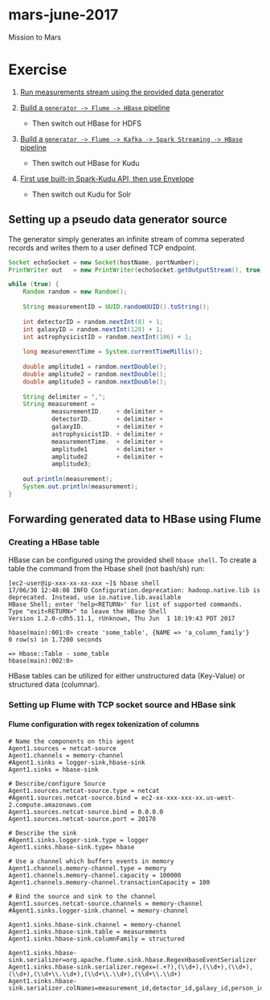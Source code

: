 # mars-june-2017
Mission to Mars


# Exercise

1. [Run measurements stream using the provided data generator](#s1)

2. [Build a `generator -> Flume -> HBase` pipeline](#s2)
    * Then switch out HBase for HDFS

3. [Build a `generator -> Flume -> Kafka -> Spark Streaming -> HBase` pipeline](#s3)
    * Then switch out HBase for Kudu

4. [First use built-in Spark-Kudu API, then use Envelope](#s4)
    * Then switch out Kudu for Solr



## <a name="s1"></a> Setting up a pseudo data generator source

The generator simply generates an infinite stream of comma seperated records and writes them to a user defined TCP endpoint.

```java
Socket echoSocket = new Socket(hostName, portNumber);
PrintWriter out   = new PrintWriter(echoSocket.getOutputStream(), true);

while (true) {
    Random random = new Random();
    
    String measurementID = UUID.randomUUID().toString();
    
    int detectorID = random.nextInt(8) + 1;
    int galaxyID = random.nextInt(128) + 1;
    int astrophysicistID = random.nextInt(106) + 1;
    
    long measurementTime = System.currentTimeMillis();
    
    double amplitude1 = random.nextDouble();
    double amplitude2 = random.nextDouble();
    double amplitude3 = random.nextDouble();
    
    String delimiter = ",";
    String measurement = 
    		measurementID.    + delimiter + 
    		detectorID.       + delimiter + 
    		galaxyID.         + delimiter + 
    		astrophysicistID. + delimiter + 
    		measurementTime.  + delimiter +
    		amplitude1        + delimiter + 
    		amplitude2        + delimiter + 
    		amplitude3;
    
    out.println(measurement);
    System.out.println(measurement);
}
```

## <a name="s2"></a> Forwarding generated data to HBase using Flume

### Creating a HBase table

HBase can be configured using the provided shell `hbase shell`. To create a table the command from the Hbase shell (not bash/sh) run:
```
[ec2-user@ip-xxx-xx-xx-xxx ~]$ hbase shell
17/06/30 12:48:08 INFO Configuration.deprecation: hadoop.native.lib is deprecated. Instead, use io.native.lib.available
HBase Shell; enter 'help<RETURN>' for list of supported commands.
Type "exit<RETURN>" to leave the HBase Shell
Version 1.2.0-cdh5.11.1, rUnknown, Thu Jun  1 10:19:43 PDT 2017

hbase(main):001:0> create 'some_table', {NAME => 'a_column_family'}
0 row(s) in 1.7200 seconds

=> Hbase::Table - some_table
hbase(main):002:0> 
```

HBase tables can be utilized for either unstructured data (Key-Value) or structured data (columnar).

### Setting up Flume with TCP socket source and HBase sink

#### Flume configuration with regex tokenization of columns
```
# Name the components on this agent 
Agent1.sources = netcat-source  
Agent1.channels = memory-channel
#Agent1.sinks = logger-sink,hbase-sink
Agent1.sinks = hbase-sink

# Describe/configure Source
Agent1.sources.netcat-source.type = netcat
#Agent1.sources.netcat-source.bind = ec2-xx-xxx-xxx-xx.us-west-2.compute.amazonaws.com
Agent1.sources.netcat-source.bind = 0.0.0.0
Agent1.sources.netcat-source.port = 20170

# Describe the sink
#Agent1.sinks.logger-sink.type = logger
Agent1.sinks.hbase-sink.type= hbase

# Use a channel which buffers events in memory
Agent1.channels.memory-channel.type = memory
Agent1.channels.memory-channel.capacity = 100000
Agent1.channels.memory-channel.transactionCapacity = 100

# Bind the source and sink to the channel
Agent1.sources.netcat-source.channels = memory-channel
#Agent1.sinks.logger-sink.channel = memory-channel

Agent1.sinks.hbase-sink.channel = memory-channel
Agent1.sinks.hbase-sink.table = measurements
Agent1.sinks.hbase-sink.columnFamily = structured

Agent1.sinks.hbase-sink.serializer=org.apache.flume.sink.hbase.RegexHbaseEventSerializer
Agent1.sinks.hbase-sink.serializer.regex=(.+?),(\\d+),(\\d+),(\\d+),(\\d+),(\\d+\\.\\d+),(\\d+\\.\\d+),(\\d+\\.\\d+)
Agent1.sinks.hbase-sink.serializer.colNames=measurement_id,detector_id,galaxy_id,person_id,measurement_time,amp_1,amp_2,amp_3
```

